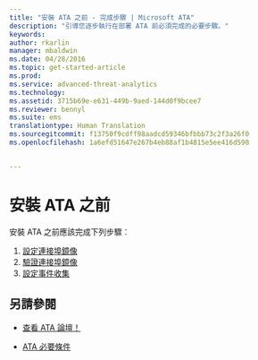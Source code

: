 ```yaml
---
title: "安裝 ATA 之前 - 完成步驟 | Microsoft ATA"
description: "引導您逐步執行在部署 ATA 前必須完成的必要步驟。"
keywords: 
author: rkarlin
manager: mbaldwin
ms.date: 04/28/2016
ms.topic: get-started-article
ms.prod: 
ms.service: advanced-threat-analytics
ms.technology: 
ms.assetid: 3715b69e-e631-449b-9aed-144d0f9bcee7
ms.reviewer: bennyl
ms.suite: ems
translationtype: Human Translation
ms.sourcegitcommit: f13750f9cdff98aadcd59346bfbbb73c2f3a26f0
ms.openlocfilehash: 1a6efd51647e267b4eb88af1b4815e5ee416d598


---
```


# 安裝 ATA 之前

安裝 ATA 之前應該完成下列步驟︰

1. [設定連接埠鏡像](configure-port-mirroring.md)
2. [驗證連接埠鏡像](validate-port-mirroring.md)
3. [設定事件收集](configure-event-collection.md)



## 另請參閱

- [查看 ATA 論壇！](https://social.technet.microsoft.com/Forums/security/home?forum=mata)

- [ATA 必要條件](/advanced-threat-analytics/plan-design/ata-prerequisites)




<!--HONumber=Jul16_HO4-->


